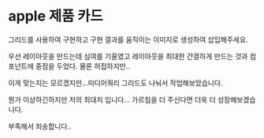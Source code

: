 # apple 제품 카드
그리드를 사용하여 구현하고 구현 결과를 움직이는 이미지로 생성하여 삽입해주세요.

우선 레이아웃을 만드는데 심여를 기울였고 레이아웃을 최대한 간결하게 만드는 것과 컴포넌트에 중점을 두었다. 물론 허접하지만..

이게 맞는지는 모르겠지만...미디어쿼리 그리드도 나눠서 작업해보았습니다. 

뭔가 이상하긴하지만 저의 최대치 입니다... 가르침을 더 주신다면 더욱 더 성장해보겠습니다.

부족해서 죄송합니다..


